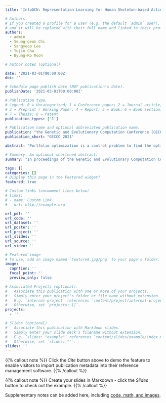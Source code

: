 ```yaml
---
title: 'InfoGCN: Representation Learning for Human Skeleton-based Action Recognition'

# Authors
# If you created a profile for a user (e.g. the default `admin` user), write the username (folder name) here
# and it will be replaced with their full name and linked to their profile.
authors:
  - admin
  - Seung-geun Chi
  - Sangyeop Lee
  - Yujin Cha
  - Byung-Ro Moon

# Author notes (optional)

date: '2021-03-01T00:00:00Z'
doi: ''

# Schedule page publish date (NOT publication's date).
publishDate: '2021-03-01T00:00:00Z'

# Publication type.
# Legend: 0 = Uncategorized; 1 = Conference paper; 2 = Journal article;
# 3 = Preprint / Working Paper; 4 = Report; 5 = Book; 6 = Book section;
# 7 = Thesis; 8 = Patent
publication_types: ['1']

# Publication name and optional abbreviated publication name.
publication: "the Genetic and Evolutionary Computation Conference (GECCO)"
publication_short: "GECCO 2021"

abstract: "Portfolio optimization is a control problem to find the optimal strategy for the process of selecting the proportions of assets that can provide the maximum return. Conventional approaches formulate the problem as a stationary Markov decision process and apply reinforcement learning methods to provide solutions. However, it is well-known that the financial markets are non-stationary processes which can lead to violations of this assumption in these methods. In this work, we reformulate the portfolio optimization problem to deal with the non-stationary nature of the financial markets. In our approach, we divide a non-stationary process into multiple short-term stationary processes and consider the portfolio optimization problem as a multitask control problem. We propose an evolutionary meta reinforcement learning approach to search for an initial policy that can quickly adapt to the upcoming target tasks. We model the policies as convolutional networks that can score the match of the patterns in charts of the market data. We test our approach on real-world cryptographic currency data and show that it adapts well to the changes in the market and leads to better profitability."

# Summary. An optional shortened abstract.
summary: "In proceedings of the Genetic and Evolutionary Computation Conference (GECCO), 2021"

tags: []
categories: []
# Display this page in the Featured widget?
featured: true

# Custom links (uncomment lines below)
# links:
# - name: Custom Link
#   url: http://example.org

url_pdf: ''
url_code: ''
url_dataset: ''
url_poster: ''
url_project: ''
url_slides: ''
url_source: ''
url_video: ''

# Featured image
# To use, add an image named `featured.jpg/png` to your page's folder.
image:
  capntion: ''
  focal_point: ''
  preview_only: false

# Associated Projects (optional).
#   Associate this publication with one or more of your projects.
#   Simply enter your project's folder or file name without extension.
#   E.g. `internal-project` references `content/project/internal-project/index.md`.
#   Otherwise, set `projects: []`.
projects:
  - ''

# Slides (optional).
#   Associate this publication with Markdown slides.
#   Simply enter your slide deck's filename without extension.
#   E.g. `slides: "example"` references `content/slides/example/index.md`.
#   Otherwise, set `slides: ""`.
slides: ''
---
```


{{% callout note %}}
Click the _Cite_ button above to demo the feature to enable visitors to import publication metadata into their reference management software.
{{% /callout %}}

{{% callout note %}}
Create your slides in Markdown - click the _Slides_ button to check out the example.
{{% /callout %}}

Supplementary notes can be added here, including [code, math, and images](https://wowchemy.com/docs/writing-markdown-latex/).
